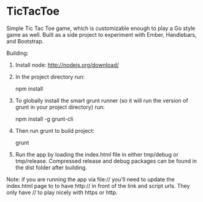 TicTacToe
=========

Simple Tic Tac Toe game, which is customizable enough to play a Go style game as well.  Built as a side project to experiment with Ember, Handlebars, and Bootstrap.

Building:

1. Install node: http://nodejs.org/download/

2. In the project directory run:

    npm install

3. To globally install the smart grunt runner (so it will run the version of grunt in your project directory) run:

    npm install -g grunt-cli

4. Then run grunt to build project:

    grunt

5. Run the app by loading the index.html file in either tmp/debug or tmp/release.  Compressed release and debug packages can be found in the dist folder after building.

Note: if you are running the app via file:// you'll need to update the index.html page to to have http:// in front of the link and script urls.  They only have // to play nicely with https or http.